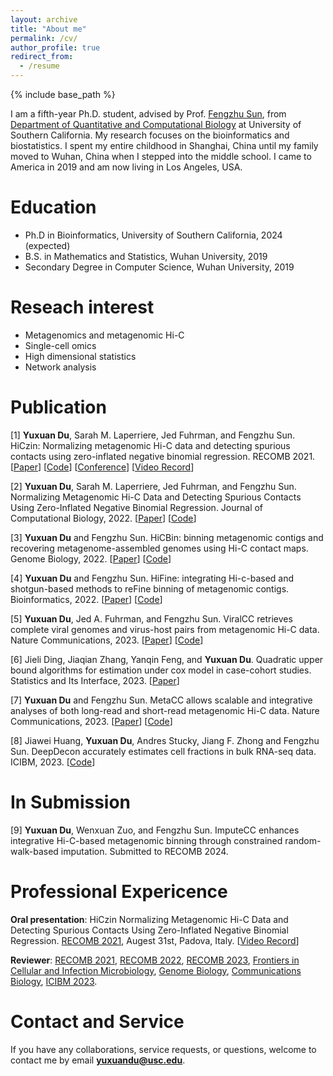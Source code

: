 ```yaml
---
layout: archive
title: "About me"
permalink: /cv/
author_profile: true
redirect_from:
  - /resume
---
```


{% include base_path %}

I am a fifth-year Ph.D. student, advised by Prof. [Fengzhu Sun](https://dornsife.usc.edu/labs/fsun), from [Department of Quantitative 
and Computational Biology](https://www.qcb-dornsife.usc.edu/) at University of Southern California. 
My research focuses on the bioinformatics and biostatistics.
I spent my entire childhood in Shanghai, China until my family moved to Wuhan, China when I stepped into the middle school. 
I came to America in 2019 and am now living in Los Angeles, USA.

# Education
* Ph.D in Bioinformatics, University of Southern California, 2024 (expected)
* B.S. in Mathematics and Statistics, Wuhan University, 2019
* Secondary Degree in Computer Science, Wuhan University, 2019

# Reseach interest
* Metagenomics and metagenomic Hi-C
* Single-cell omics
* High dimensional statistics 
* Network analysis

# Publication
[1] **Yuxuan Du**, Sarah M. Laperriere, Jed Fuhrman, and Fengzhu Sun. HiCzin: Normalizing metagenomic Hi-C data and detecting spurious contacts using zero-inflated negative binomial regression. RECOMB 2021. [[Paper](https://www.researchgate.net/publication/357783752_Normalizing_Metagenomic_Hi-C_Data_and_Detecting_Spurious_Contacts_Using_Zero-Inflated_Negative_Binomial_Regression)] [[Code](https://github.com/dyxstat/HiCzin)] [[Conference](https://www.recomb2021.org/accepted-papers)] [[Video Record](https://www.youtube.com/watch?v=VjFIYcrtPi8)] 

[2] **Yuxuan Du**, Sarah M. Laperriere, Jed Fuhrman, and Fengzhu Sun. Normalizing Metagenomic Hi-C Data and Detecting Spurious Contacts Using Zero-Inflated Negative Binomial Regression. Journal of Computational Biology, 2022. [[Paper](https://www.liebertpub.com/doi/abs/10.1089/cmb.2021.0439)] [[Code](https://github.com/dyxstat/HiCzin)] 

[3] **Yuxuan Du** and Fengzhu Sun. HiCBin: binning metagenomic contigs and recovering metagenome-assembled genomes using Hi-C contact maps.
Genome Biology, 2022. 
[[Paper](https://genomebiology.biomedcentral.com/articles/10.1186/s13059-022-02626-w)] [[Code](https://github.com/dyxstat/HiCBin)]

[4] **Yuxuan Du** and Fengzhu Sun. HiFine: integrating Hi-c-based and shotgun-based methods to reFine binning of metagenomic contigs. 
Bioinformatics, 2022. [[Paper](https://academic.oup.com/bioinformatics/advance-article/doi/10.1093/bioinformatics/btac295/6575440?login=true)] [[Code](https://github.com/dyxstat/HiFine)]

[5] **Yuxuan Du**, Jed A. Fuhrman, and Fengzhu Sun. ViralCC retrieves complete viral genomes and virus-host pairs from metagenomic Hi-C data. Nature Communications, 2023. [[Paper](https://www.nature.com/articles/s41467-023-35945-y)] [[Code](https://github.com/dyxstat/ViralCC)]

[6] Jieli Ding, Jiaqian Zhang, Yanqin Feng, and **Yuxuan Du**. Quadratic upper bound algorithms for estimation under cox model in case-cohort studies.
Statistics and Its Interface, 2023. [[Paper](https://www.intlpress.com/site/pub/pages/journals/items/sii/content/vols/0016/0003/a009/index.php)]

[7] **Yuxuan Du** and Fengzhu Sun. MetaCC allows scalable and integrative analyses of both long-read and short-read metagenomic Hi-C data. Nature Communications, 2023. [[Paper](https://www.nature.com/articles/s41467-023-41209-6)] [[Code](https://github.com/dyxstat/MetaCC)]

[8] Jiawei Huang, **Yuxuan Du**, Andres Stucky, Jiang F. Zhong and Fengzhu Sun. DeepDecon accurately estimates cell fractions in bulk RNA-seq data. ICIBM, 2023. [[Code](https://github.com/Jiawei-Huang/DeepDecon)]


# In Submission
[9] **Yuxuan Du**, Wenxuan Zuo, and Fengzhu Sun. ImputeCC enhances integrative Hi-C-based metagenomic binning through constrained random-walk-based imputation. Submitted to RECOMB 2024.


# Professional Expericence
**Oral presentation**: HiCzin Normalizing Metagenomic Hi-C Data and Detecting Spurious Contacts Using Zero-Inflated Negative Binomial Regression.
[RECOMB 2021](https://www.recomb2021.org/), Augest 31st, Padova, Italy. [[Video Record](https://www.youtube.com/watch?v=VjFIYcrtPi8)]

**Reviewer**: [RECOMB 2021](https://www.recomb2021.org/), [RECOMB 2022](https://recomb2022.net/), [RECOMB 2023](https://recomb2023.net/), [Frontiers in Cellular and Infection Microbiology](https://www.frontiersin.org/journals/cellular-and-infection-microbiology), [Genome Biology](https://genomebiology.biomedcentral.com/), [Communications Biology](https://www.nature.com/commsbio/), [ICIBM 2023](https://icibm2023.iaibm.org/).

# Contact and Service
If you have any collaborations, service requests, or questions, welcome to contact me by email **yuxuandu@usc.edu**. 
 
